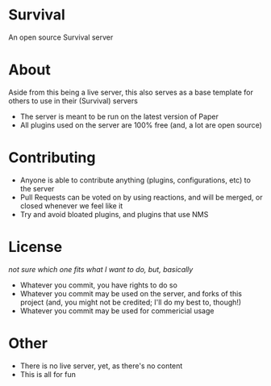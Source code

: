 # Survival
An open source Survival server

# About
Aside from this being a live server, this also serves as a base template for others to use in their (Survival) servers

- The server is meant to be run on the latest version of Paper
- All plugins used on the server are 100% free (and, a lot are open source)

# Contributing
- Anyone is able to contribute anything (plugins, configurations, etc) to the server
- Pull Requests can be voted on by using reactions, and will be merged, or closed whenever we feel like it
- Try and avoid bloated plugins, and plugins that use NMS

# License
*not sure which one fits what I want to do, but, basically*
- Whatever you commit, you have rights to do so
- Whatever you commit may be used on the server, and forks of this project (and, you might not be credited; I'll do my best to, though!)
- Whatever you commit may be used for commericial usage

# Other
- There is no live server, yet, as there's no content
- This is all for fun

